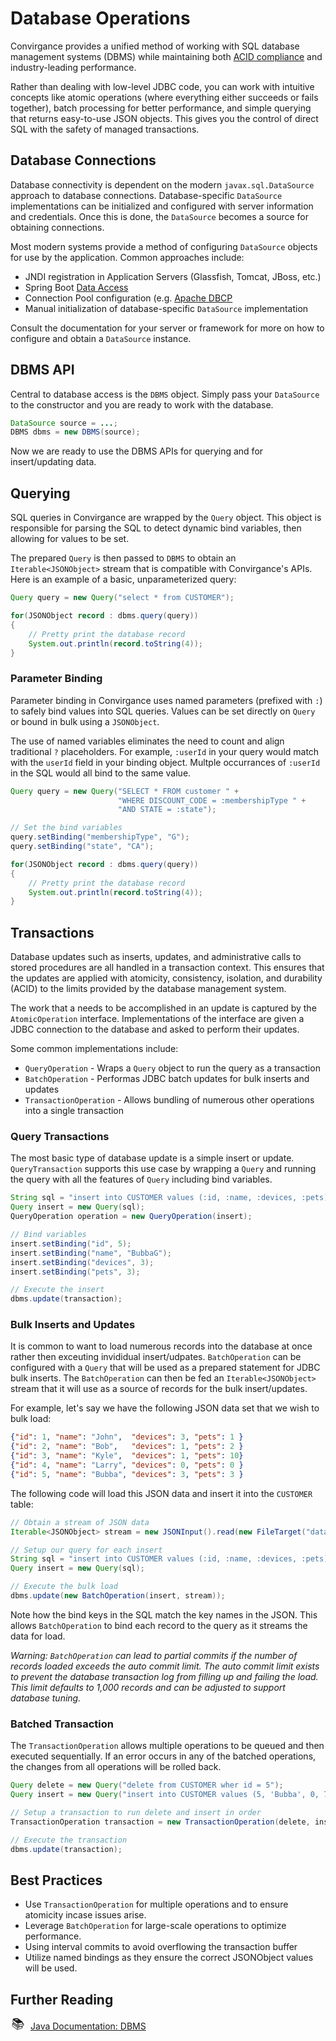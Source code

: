 # Database Operations

Convirgance provides a unified method of working with SQL database management 
systems (DBMS) while maintaining both 
[ACID compliance](https://en.wikipedia.org/wiki/ACID)
and industry-leading performance. 

Rather than dealing with low-level JDBC code, you can work with intuitive 
concepts like atomic operations (where everything either succeeds or fails together), 
batch processing for better performance, and simple querying that returns 
easy-to-use JSON objects. This gives you the control of direct SQL with 
the safety of managed transactions.

## Database Connections

Database connectivity is dependent on the modern `javax.sql.DataSource` approach
to database connections. Database-specific `DataSource` implementations can be
initialized and configured with server information and credentials. Once this is
done, the `DataSource` becomes a source for obtaining connections.

Most modern systems provide a method of configuring `DataSource` objects for use
by the application. Common approaches include:

 - JNDI registration in Application Servers (Glassfish, Tomcat, JBoss, etc.)
 - Spring Boot [Data Access](https://docs.spring.io/spring-boot/how-to/data-access.html)
 - Connection Pool configuration (e.g. [Apache DBCP](https://commons.apache.org/proper/commons-dbcp/)
 - Manual initialization of database-specific `DataSource` implementation

Consult the documentation for your server or framework for more on how 
to configure and obtain a `DataSource` instance.


## DBMS API

Central to database access is the `DBMS` object. Simply pass your `DataSource`
to the constructor and you are ready to work with the database.

```java
DataSource source = ...;
DBMS dbms = new DBMS(source);
```

Now we are ready to use the DBMS APIs for querying and for insert/updating data.


## Querying

SQL queries in Convirgance are wrapped by the `Query` object. This object is
responsible for parsing the SQL to detect dynamic bind variables, then allowing
for values to be set.  

The prepared `Query` is then passed to `DBMS` to obtain an `Iterable<JSONObject>`
stream that is compatible with Convirgance's APIs. Here is an example of a 
basic, unparameterized query:

```java
Query query = new Query("select * from CUSTOMER");

for(JSONObject record : dbms.query(query))
{
    // Pretty print the database record
    System.out.println(record.toString(4));
}
```

### Parameter Binding

Parameter binding in Convirgance uses named parameters (prefixed with `:`) to 
safely bind values into SQL queries. Values can be set directly on `Query` or
bound in bulk using a `JSONObject`.
 
The use of named variables eliminates the need to count and align traditional 
`?` placeholders. For example, `:userId` in your query would match with the 
`userId` field in your binding object. Multple occurrances of `:userId` in the
SQL would all bind to the same value.

```java
Query query = new Query("SELECT * FROM customer " +
                        "WHERE DISCOUNT_CODE = :membershipType " +
                        "AND STATE = :state");

// Set the bind variables
query.setBinding("membershipType", "G");
query.setBinding("state", "CA");

for(JSONObject record : dbms.query(query))
{
    // Pretty print the database record
    System.out.println(record.toString(4));
}
```

## Transactions

Database updates such as inserts, updates, and administrative calls to stored
procedures are all handled in a transaction context. This ensures that the
updates are applied with atomicity, consistency, isolation, and durability (ACID)
to the limits provided by the database management system.

The work that a needs to be accomplished in an update is captured by the 
`AtomicOperation` interface. Implementations of the interface are given a
JDBC connection to the database and asked to perform their updates.

Some common implementations include:

 - `QueryOperation` - Wraps a `Query` object to run the query as a transaction
 - `BatchOperation` - Performas JDBC batch updates for bulk inserts and updates
 - `TransactionOperation` - Allows bundling of numerous other operations into a single transaction

### Query Transactions

The most basic type of database update is a simple insert or update. 
`QueryTransaction` supports this use case by wrapping a `Query` and running
the query with all the features of `Query` including bind variables.

```java
String sql = "insert into CUSTOMER values (:id, :name, :devices, :pets)";
Query insert = new Query(sql);
QueryOperation operation = new QueryOperation(insert);

// Bind variables
insert.setBinding("id", 5);
insert.setBinding("name", "BubbaG");
insert.setBinding("devices", 3);
insert.setBinding("pets", 3);

// Execute the insert
dbms.update(transaction);
```

### Bulk Inserts and Updates

It is common to want to load numerous records into the database at once rather 
then exceuting invididual insert/udpates. `BatchOperation` can be configured
with a `Query` that will be used as a prepared statement for JDBC bulk inserts.
The `BatchOperation` can then be fed an `Iterable<JSONObject>` stream that it
will use as a source of records for the bulk insert/updates.

For example, let's say we have the following JSON data set that we wish to 
bulk load:

```json
{"id": 1, "name": "John",  "devices": 3, "pets": 1 }
{"id": 2, "name": "Bob",   "devices": 1, "pets": 2 }
{"id": 3, "name": "Kyle",  "devices": 1, "pets": 10}
{"id": 4, "name": "Larry", "devices": 0, "pets": 0 }
{"id": 5, "name": "Bubba", "devices": 3, "pets": 3 }
```

The following code will load this JSON data and insert it into the `CUSTOMER`
table:

```java
// Obtain a stream of JSON data
Iterable<JSONObject> stream = new JSONInput().read(new FileTarget("data.json"));

// Setup our query for each insert
String sql = "insert into CUSTOMER values (:id, :name, :devices, :pets)";
Query insert = new Query(sql);

// Execute the bulk load
dbms.update(new BatchOperation(insert, stream));

```

Note how the bind keys in the SQL match the key names in the JSON. This
allows `BatchOperation` to bind each record to the query as it streams the 
data for load.

*Warning: `BatchOperation` can lead to partial commits if the number of records 
loaded exceeds the auto commit limit. The auto commit limit exists to 
prevent the database transaction log from filling up and failing the load. This
limit defaults to 1,000 records and can be adjusted to support database tuning.*

### Batched Transaction

The `TransactionOperation` allows multiple operations to be queued and then 
executed sequentially. If an error occurs in any of the batched operations,
the changes from all operations will be rolled back.

```java
Query delete = new Query("delete from CUSTOMER wher id = 5");
Query insert = new Query("insert into CUSTOMER values (5, 'Bubba', 0, 7)");

// Setup a transaction to run delete and insert in order
TransactionOperation transaction = new TransactionOperation(delete, insert);

// Execute the transaction
dbms.update(transaction);
```

## Best Practices

- Use `TransactionOperation` for multiple operations and to ensure atomicity incase issues arise.
- Leverage `BatchOperation` for large-scale operations to optimize performance.
- Using interval commits to avoid overflowing the transaction buffer
- Utilize named bindings as they ensure the correct JSONObject values will be used.

## Further Reading

<div style="display: flex; align-items: center; gap: 8px; margin-bottom: 16px">
  <span style="display: flex; align-items: center; justify-content: center;font-size:20px; width: 24px; height: 24px">📚</span>
  <a href="https://docs.invirgance.com/javadocs/convirgance/latest/com/invirgance/convirgance/dbms/package-summary.html">Java Documentation: DBMS</a>
</div>

